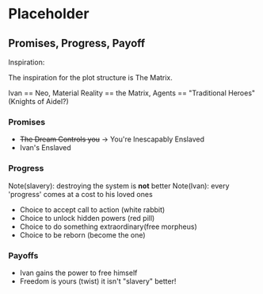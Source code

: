 # Placeholder
## Promises, Progress, Payoff 

Inspiration: 

The inspiration for the plot structure is The Matrix. 

Ivan == Neo, 
Material Reality == the Matrix, 
Agents == "Traditional Heroes" (Knights of Aidel?)


### Promises
- ~~The Dream Controls you~~ -> You're Inescapably Enslaved 
- Ivan's Enslaved

### Progress
Note(slavery): destroying the system is **not** better
Note(Ivan): every 'progress' comes at a cost to his loved ones

- Choice to accept call to action (white rabbit)
- Choice to unlock hidden powers (red pill)
- Choice to do something extraordinary(free morpheus)
- Choice to be reborn (become the one)


### Payoffs 
- Ivan gains the power to free himself
- Freedom is yours (twist) it isn't "slavery" better! 